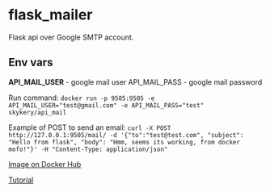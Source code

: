 # flask_mailer
Flask api over Google SMTP account.

## Env vars
**API_MAIL_USER** - google mail user API_MAIL_PASS - google mail password

Run command: `docker run -p 9505:9505 -e API_MAIL_USER="test@gmail.com" -e API_MAIL_PASS="test" skykery/api_mail`

Example of POST to send an email: `curl -X POST http://127.0.0.1:9505/mail/ -d '{"to":"test@test.com", "subject": "Hello from flask", "body": "Hmm, seems its working, from docker mofo!"}' -H "Content-Type: application/json"`

[Image on Docker Hub](https://hub.docker.com/r/skykery/api_mail)

[Tutorial](https://techwetrust.com/how-to/emails-through-a-docker-container/)
